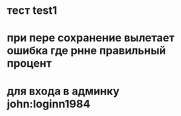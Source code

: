 # тест test1
# при пере сохранение вылетает ошибка где рнне правильный процент
# для входа в админку john:loginn1984

